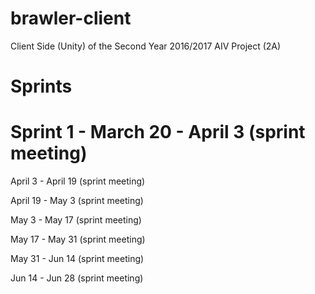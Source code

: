 # brawler-client
Client Side (Unity) of the Second Year 2016/2017 AIV Project (2A)


# Sprints

Sprint 1 - March 20 - April 3 (sprint meeting)
=

April 3 - April 19 (sprint meeting)

April 19 - May 3 (sprint meeting)

May 3 - May 17 (sprint meeting)

May 17 - May 31 (sprint meeting)

May 31 - Jun 14 (sprint meeting)

Jun 14 - Jun 28 (sprint meeting)





